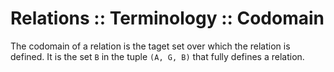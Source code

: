 # Relations :: Terminology :: Codomain

The codomain of a relation is the taget set over which the relation is defined. It is the set `B` in the tuple `(A, G, B)` that fully defines a relation.
